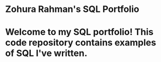 
# Zohura Rahman's SQL Portfolio

# Welcome to my SQL portfolio! This code repository contains examples of SQL I've written. 
